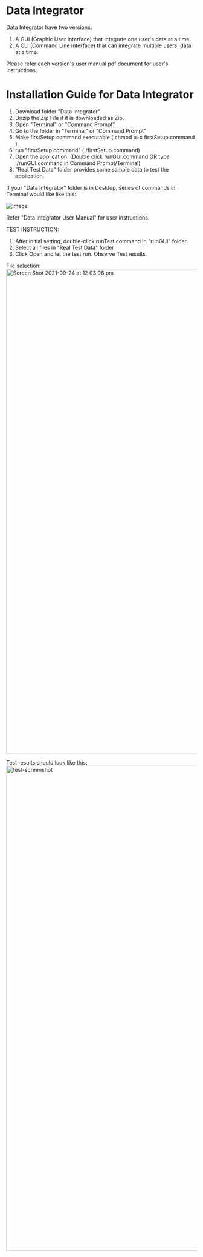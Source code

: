 # Data Integrator

Data Integrator have two versions:

1) A GUI (Graphic User Interface) that integrate one user's data at a time.
2) A CLI (Command Line Interface) that can integrate multiple users' data at a time.

Please refer each version's user manual pdf document for user's instructions.

# Installation Guide for Data Integrator

1) Download folder "Data Integrator"
2) Unzip the Zip File if it is downloaded as Zip.
3) Open "Terminal" or "Command Prompt"
4) Go to the folder in "Terminal" or "Command Prompt"
5) Make firstSetup.command executable ( chmod u+x firstSetup.command )
6) run "firstSetup.command" (./firstSetup.command)
7) Open the application. (Double click runGUI.command OR type ./runGUI.command in Command Prompt/Terminal)
8) "Real Test Data" folder provides some sample data to test the application.

If your "Data Integrator" folder is in Desktop, series of commands in Terminal would like like this:

![image](https://user-images.githubusercontent.com/56809330/133559238-6c7df3b5-892d-403f-8adf-d90c2b58d3e1.png)

Refer "Data Integrator User Manual" for user instructions.


TEST INSTRUCTION:

1) After initial setting, double-click runTest.command in "runGUI" folder.
2) Select all files in "Real Test Data" folder
3) Click Open and let the test run. Observe Test results.

File selection:
<img width="1280" alt="Screen Shot 2021-09-24 at 12 03 06 pm" src="https://user-images.githubusercontent.com/56809330/134616412-5184e035-e8a5-44da-a114-63f2198feaba.png">

Test results should look like this:
<img width="1280" alt="test-screenshot" src="https://user-images.githubusercontent.com/56809330/134832292-e2fb0781-f3d0-4c5d-b4bf-e72ee5dd984e.png">


